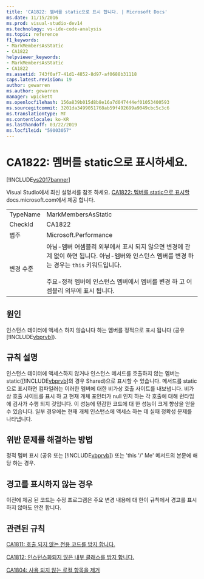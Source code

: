 ```yaml
---
title: 'CA1822: 멤버를 static으로 표시 합니다. | Microsoft Docs'
ms.date: 11/15/2016
ms.prod: visual-studio-dev14
ms.technology: vs-ide-code-analysis
ms.topic: reference
f1_keywords:
- MarkMembersAsStatic
- CA1822
helpviewer_keywords:
- MarkMembersAsStatic
- CA1822
ms.assetid: 743f0af7-41d1-4852-8d97-af0688b31118
caps.latest.revision: 19
author: gewarren
ms.author: gewarren
manager: wpickett
ms.openlocfilehash: 156a839b015d8b8e16a7d047444ef01053400593
ms.sourcegitcommit: 3201da3499051768ab59f492699a9049cbc5c3c6
ms.translationtype: MT
ms.contentlocale: ko-KR
ms.lasthandoff: 03/22/2019
ms.locfileid: "59003057"
---
```

# <a name="ca1822-mark-members-as-static"></a>CA1822: 멤버를 static으로 표시하세요.
[!INCLUDE[vs2017banner](../includes/vs2017banner.md)]

Visual Studio에서 최신 설명서를 참조 하세요. [CA1822: 멤버를 static으로 표시할](https://docs.microsoft.com/visualstudio/code-quality/ca1822-mark-members-as-static) docs.microsoft.com에서 제공 합니다.  
  
|||  
|-|-|  
|TypeName|MarkMembersAsStatic|  
|CheckId|CA1822|  
|범주|Microsoft.Performance|  
|변경 수준|아님-멤버 어셈블리 외부에서 표시 되지 않으면 변경에 관계 없이 하면 됩니다. 아님-멤버와 인스턴스 멤버를 변경 하는 경우는 `this` 키워드입니다.<br /><br /> 주요-정적 멤버에 인스턴스 멤버에서 멤버를 변경 하 고 어셈블리 외부에 표시 됩니다.|  
  
## <a name="cause"></a>원인  
 인스턴스 데이터에 액세스 하지 않습니다 하는 멤버를 정적으로 표시 됩니다 (공유 [!INCLUDE[vbprvb](../includes/vbprvb-md.md)]).  
  
## <a name="rule-description"></a>규칙 설명  
 인스턴스 데이터에 액세스하지 않거나 인스턴스 메서드를 호출하지 않는 멤버는 static([!INCLUDE[vbprvb](../includes/vbprvb-md.md)]의 경우 Shared)으로 표시할 수 있습니다. 메서드를 static으로 표시하면 컴파일러는 이러한 멤버에 대한 비가상 호출 사이트를 내보냅니다. 비가상 호출 사이트를 표시 하 고 현재 개체 포인터가 null 인지 하는 각 호출에 대해 런타임에 검사가 수행 되지 것입니다. 이 성능에 민감한 코드에 대 한 성능이 크게 향상을 얻을 수 있습니다. 일부 경우에는 현재 개체 인스턴스에 액세스 하는 데 실패 정확성 문제를 나타냅니다.  
  
## <a name="how-to-fix-violations"></a>위반 문제를 해결하는 방법  
 정적 멤버 표시 (공유 또는 [!INCLUDE[vbprvb](../includes/vbprvb-md.md)]) 또는 'this '/' Me' 메서드의 본문에 해당 하는 경우.  
  
## <a name="when-to-suppress-warnings"></a>경고를 표시하지 않는 경우  
 이전에 제공 된 코드는 수정 프로그램은 주요 변경 내용에 대 한이 규칙에서 경고를 표시 하지 않아도 안전 합니다.  
  
## <a name="related-rules"></a>관련된 규칙  
 [CA1811: 호출 되지 않는 전용 코드를 방지 합니다.](../code-quality/ca1811-avoid-uncalled-private-code.md)  
  
 [CA1812: 인스턴스화되지 않은 내부 클래스를 방지 합니다.](../code-quality/ca1812-avoid-uninstantiated-internal-classes.md)  
  
 [CA1804: 사용 되지 않는 로컬 항목을 제거](../code-quality/ca1804-remove-unused-locals.md)
